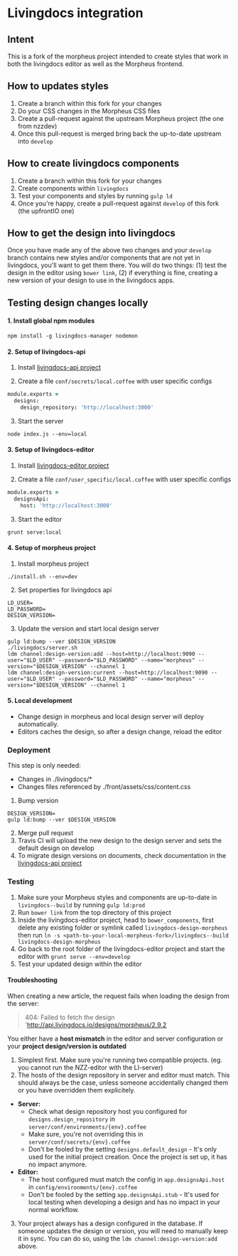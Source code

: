 # Livingdocs integration

## Intent

This is a fork of the morpheus project intended to create styles that work in both the livingdocs editor as well as the Morpheus frontend.

## How to updates styles

1. Create a branch within this fork for your changes
2. Do your CSS changes in the Morpheus CSS files
3. Create a pull-request against the upstream Morpheus project (the one from nzzdev)
4. Once this pull-request is merged bring back the up-to-date upstream into `develop`

## How to create livingdocs components

1. Create a branch within this fork for your changes
2. Create components within `livingdocs`
2. Test your components and styles by running `gulp ld`
3. Once you're happy, create a pull-request against `develop` of this fork (the upfrontIO one)

## How to get the design into livingdocs

Once you have made any of the above two changes and your `develop` branch contains new styles and/or components that are not yet in livingdocs, you'll want to get them there. You will do two things: (1) test the design in the editor using `bower link`, (2) if everything is fine, creating a new version of your design to use in the livingdocs apps.


## Testing design changes locally

#### 1. Install global npm modules
```npm install -g livingdocs-manager nodemon```


#### 2. Setup of livingdocs-api
1. Install [livingdocs-api project](https://github.com/nzzdev/livingdocs-api)

2. Create a file `conf/secrets/local.coffee` with user specific configs
```coffee
module.exports =
  designs:
    design_repository: 'http://localhost:3000'
```

3. Start the server
```
node index.js --env=local
```


#### 3. Setup of livingdocs-editor
1. Install [livingdocs-editor project](https://github.com/nzzdev/livingdocs-editor)

2. Create a file `conf/user_specific/local.coffee` with user specific configs
```coffee
module.exports =
  designsApi:
    host: 'http://localhost:3000'
```

3. Start the editor
```
grunt serve:local
```

#### 4. Setup of morpheus project
1. Install morpheus project
```
./install.sh --env=dev
```

2. Set properties for livingdocs api
```
LD_USER=
LD_PASSWORD=
DESIGN_VERSION=
```

3. Update the version and start local design server
```
gulp ld:bump --ver $DESIGN_VERSION
./livingdocs/server.sh
ldm channel:design-version:add --host=http://localhost:9090 --user="$LD_USER" --password="$LD_PASSWORD" --name="morpheus" --version="$DESIGN_VERSION" --channel 1
ldm channel:design-version:current --host=http://localhost:9090 --user="$LD_USER" --password="$LD_PASSWORD" --name="morpheus" --version="$DESIGN_VERSION" --channel 1
```

#### 5. Local development
- Change design in morpheus and local design server will deploy automatically.
- Editors caches the design, so after a design change, reload the editor


### Deployment
This step is only needed:
- Changes in ./livingdocs/*
- Changes files referenced by ./front/assets/css/content.css

1. Bump version
```
DESIGN_VERSION=
gulp ld:bump --ver $DESIGN_VERSION
```

2. Merge pull request
3. Travis CI will upload the new design to the design server and sets the default design on develop
4. To migrate design versions on documents, check documentation in the [livingdocs-api project](https://github.com/nzzdev/livingdocs-api)


### Testing

1. Make sure your Morpheus styles and components are up-to-date in `livingdocs--build` by running `gulp ld:prod`
2. Run `bower link` from the top directory of this project
3. Inside the livingdocs-editor project, head to `bower_components`, first delete any existing folder or symlink called `livingdocs-design-morpheus` then run `ln -s <path-to-your-local-morpheus-fork>/livingdocs--build livingdocs-design-morpheus`
4. Go back to the root folder of the livingdocs-editor project and start the editor with `grunt serve --env=develop`
5. Test your updated design within the editor


#### Troubleshooting

When creating a new article, the request fails when loading the design from the server:
> 404: Failed to fetch the design 'http://api.livingdocs.io/designs/morpheus/2.9.2

You either have a **host mismatch** in the editor and server configuration or your **project design/version is outdated**

1. Simplest first. Make sure you're running two compatible projects. (eg. you cannot run the NZZ-editor with the LI-server)
2. The hosts of the design repository in server and editor must match. This should always be the case, unless someone accidentally changed them or you have overridden them explicitely.
  * **Server:**
    * Check what design repository host you configured for `designs.design_repository` in `server/conf/environments/{env}.coffee`
    * Make sure, you're not overriding this in `server/conf/secrets/{env}.coffee`
    * Don't be fooled by the setting `designs.default_design` - It's only used for the initial project creation. Once the project is set up, it has no impact anymore.
  * **Editor:**
    * The host configured must match the config in `app.designsApi.host` in `config/environments/{env}.coffee`
    * Don't be fooled by the setting `app.designsApi.stub` - It's used for local testing when developing a design and has no impact in your normal workflow.
3. Your project always has a design configured in the database. If someone updates the design or version, you will need to manually keep it in sync. You can do so, using the `ldm channel:design-version:add` above.